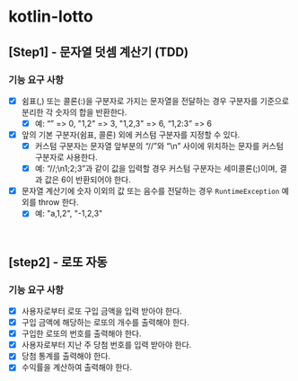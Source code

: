 # kotlin-lotto

## [Step1] - 문자열 덧셈 계산기 (TDD)
### 기능 요구 사항
- [x] 쉼표(,) 또는 콜론(:)을 구분자로 가지는 문자열을 전달하는 경우 구분자를 기준으로 분리한 각 숫자의 합을 반환한다.
  - [x] 예: “” => 0, "1,2" => 3, "1,2,3" => 6, “1,2:3” => 6
- [x] 앞의 기본 구분자(쉼표, 콜론) 외에 커스텀 구분자를 지정할 수 있다.
  - [x] 커스텀 구분자는 문자열 앞부분의 “//”와 “\n” 사이에 위치하는 문자를 커스텀 구분자로 사용한다.
  - [x] 예: “//;\n1;2;3”과 같이 값을 입력할 경우 커스텀 구분자는 세미콜론(;)이며, 결과 값은 6이 반환되어야 한다.
- [x] 문자열 계산기에 숫자 이외의 값 또는 음수를 전달하는 경우 `RuntimeException` 예외를 throw 한다.
  - [x] 예: "a,1,2", "-1,2,3"

<br>

## [step2] - 로또 자동
### 기능 요구 사항
- [x] 사용자로부터 로또 구입 금액을 입력 받아야 한다.
- [x] 구입 금액에 해당하는 로또의 개수를 출력해야 한다.
- [x] 구입한 로또의 번호를 출력해야 한다.
- [x] 사용자로부터 지난 주 당첨 번호를 입력 받아야 한다.
- [x] 당첨 통계를 출력해야 한다.
- [x] 수익률을 계산하여 출력해야 한다.  
